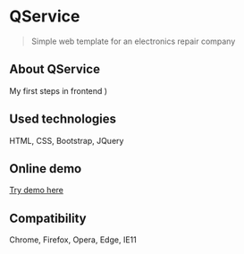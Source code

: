 # QService
> Simple web template for an electronics repair company

## About QService

My first steps in frontend )

## Used technologies

HTML, CSS, Bootstrap, JQuery

## Online demo

[Try demo here](https://ajsn1988.github.io/qservice/)

## Compatibility

Chrome, Firefox, Opera, Edge, IE11